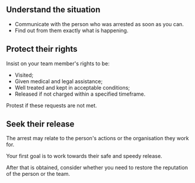 [Title]: # (Seek their release)
[Order]: # (1)
  
## Understand the situation

*	Communicate with the person who was arrested as soon as you can.
*	Find out from them exactly what is happening.

## Protect their rights

Insist on your team member's rights to be:

*	Visited; 
*	Given medical and legal assistance;
*	Well treated and kept in acceptable conditions;
*	Released if not charged within a specified timeframe. 

Protest if these requests are not met. 

## Seek their release

The arrest may relate to the person's actions or the organisation they work for.

Your first goal is to work towards their safe and speedy release. 

After that is obtained, consider whether you need to restore the reputation of the person or the team.

